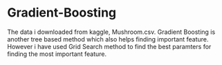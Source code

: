 # Gradient-Boosting
The data i downloaded from kaggle, Mushroom.csv. Gradient Boosting is another tree based method which also helps finding important feature. However i have used Grid Search method to find the best  paramters for finding the  most important feature.
